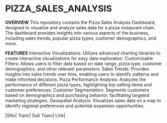 # PIZZA_SALES_ANALYSIS
**OVERVIEW**
This repository contains the Pizza Sales Analysis Dashboard, designed to visualize and analyze sales data for a pizza restaurant chain. The dashboard provides insights into various aspects of the business, including sales trends, popular pizza types, customer demographics, and more.

**FEATURES**
Interactive Visualizations: Utilizes advanced charting libraries to create interactive visualizations for easy data exploration.
Customizable Filters: Allows users to filter data based on date range, pizza type, customer demographics, and other relevant parameters.
Sales Trends: Provides insights into sales trends over time, enabling users to identify patterns and make informed decisions.
Pizza Performance Analysis: Analyzes the performance of different pizza types, highlighting top-selling items and customer preferences.
Customer Segmentation: Segments customers based on demographics and purchasing behavior, facilitating targeted marketing strategies.
Geospatial Analysis: Visualizes sales data on a map to identify regional preferences and potential expansion opportunities.


|SNo| Topic| Sub Topic| Link|
